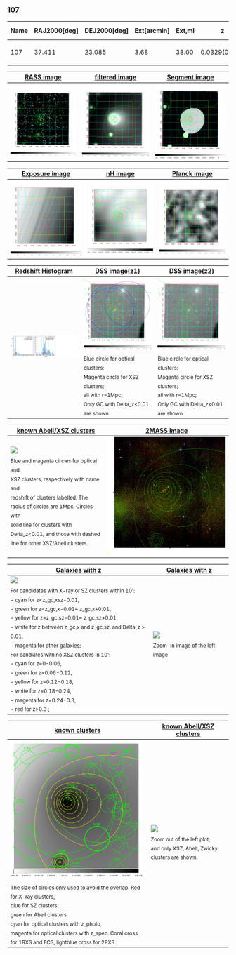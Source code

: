 <div STYLE="page-break-after: always;"></div>

### 107

|Name|RAJ2000[deg]|DEJ2000[deg] |Ext[arcmin]| Ext,ml | z | z_src| C|GC(XSZ,Delta_z<0.01)| GC(OPT,Delta_z<0.01)|GC| R_sig[arcmin] | R500[arcmin] | R500[Mpc]| CRsig[c/s] | CR500[c/s] |L500[1E44 erg/s]|F500[1E-12 erg/s/cm^2]| M500[1E14 Msun]|Tx[keV]|Cnt_sig|Beta|Rc[arcmin]|Comment|Alias|
|---|---|---|---|---|---|------|---|--------|---------|----------|---|---|---|---|---|---|---|---|---|---|---|---|---|---|
|107| 37.411| 23.085| 3.68| 38.00| 0.0329(0.005)| z1, z_opt| S| -| N| C, N, W| 21.738| 16.191| 0.638| 0.312(0.087)| 0.299(0.083)| 0.118(0.021)| 4.721(0.845)| 0.76(0.07)| 1.83(0.11)| 58.6| 0.774(-0.125+0.138)| 8.072(-1.978+1.871)| -| t172|

|[RASS image](../image/107/107_img.pdf)|[filtered image](../image/107/107_fil.pdf)|[Segment image](../image/107/107_seg.pdf)|
|-------------------|--------------------|-------------------|
| <img src="../image/107/107_img.png" width="300">  | <img src="../image/107/107_fil.png" width="300">   | <img src="../image/107/107_seg.png" width="300">  |

|[Exposure image](../image/107/107_mex.pdf)| [nH image](../image/107/107_nh.pdf)| [Planck image](../image/107/107_p.pdf)|
|-------------------|--------------------|-------------------|
|<img src="../image/107/107_mex.png" width="300">   | <img src="../image/107/107_nh.png" width="300">    | <img src="../image/107/107_p.png" width="300"> |

|[Redshift Histogram](../image/107/107_zg.pdf) | [DSS image(z1)](../image/107/107_dss_z1.pdf)      |  [DSS image(z2)](../image/107/107_dss_z2.pdf)    |
|-------------------|--------------------|-------------------|
|<img src="../image/107/107_zg.png" width="300"> |<img src="../image/107/107_dss_z1.png" width="300"> <sub><br>Blue circle for optical clusters; <br>Magenta circle for XSZ clusters; <br>all with r=1Mpc; <br>Only GC with Delta_z<0.01 are shown. </sub>| <img src="../image/107/107_dss_z2.png" width="300"><sub><br>Blue circle for optical clusters; <br>Magenta circle for XSZ clusters; <br>all with r=1Mpc; <br>Only GC with Delta_z<0.01 are shown. </sub> |

|[known Abell/XSZ clusters](../image/107/107_m.pdf) | [2MASS image](../image/107/107_2mass.pdf)      |
|-------------------|-------------------|
|<img src=../image/107/107_m.png width="300"> <br><sub>Blue and magenta circles for optical and <br>XSZ clusters, respectively with name and <br>redshift of clusters labelled. The <br>radius of circles are 1Mpc. Circles with <br>solid line for clusters with <br>Delta_z<0.01, and those with dashed <br>line for other XSZ/Abell clusters.        </sub>|<img src="../image/107/107_2mass.png" width="300">  |

|[Galaxies with z](../image/107/107_opt_ned.pdf) |[Galaxies with z](../image/107/107_opt_ned_zoom.pdf) |
|-------------------|-------------------|
| <img src=../image/107/107_opt_ned.png width="300"> <br><sub> For candidates with X-ray or SZ clusters within 10': <br> - cyan for z<z_gc,xsz-0.01, <br> - green for z=z_gc,x-0.01~ z_gc,x+0.01, <br> - yellow for z=z_gc,sz-0.01~ z_gc,sz+0.01, <br> - white for z between z_gc,x and z_gc,sz, and Delta_z > 0.01, <br> - magenta for other galaxies; <br>For candiates with no XSZ clusters in 10': <br> - cyan for z=0-0.06, <br> - green for z=0.06-0.12, <br> - yellow for z=0.12-0.18, <br> - white for z=0.18-0.24, <br> - magenta for z=0.24-0.3, <br> - red for z>0.3 ;  </sub>|<img src=../image/107/107_opt_ned_zoom.png width="300">  <br><sub> Zoom-in image of the left image</sub>|

|[known clusters](../image/107/107_gc.pdf) |[known Abell/XSZ clusters](../image/107/107_gc_large.pdf) |
|-------------------|-------------------|
| <img src=../image/107/107_gc.png width="300"> <br><sub> The size of circles only used to avoid the overlap. Red for X-ray clusters, <br> blue for SZ clusters, <br> green for Abell clusters, <br> cyan for optical clusters with z_photo, <br> magenta for optical clusters with z_spec. Coral cross for 1RXS and FCS, lightblue cross for 2RXS. </sub>|<img src=../image/107/107_gc_large.png width="300"> <br><sub> Zoom out of the left plot, <br> and only XSZ, Abell, Zwicky clusters are shown. </sub> |



